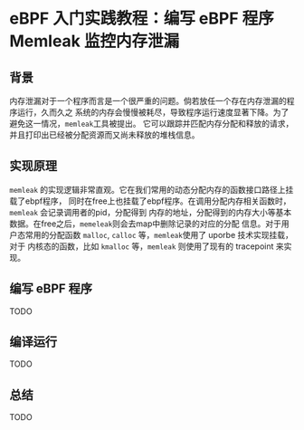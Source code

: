 # eBPF 入门实践教程：编写 eBPF 程序 Memleak 监控内存泄漏

## 背景

内存泄漏对于一个程序而言是一个很严重的问题。倘若放任一个存在内存泄漏的程序运行，久而久之
系统的内存会慢慢被耗尽，导致程序运行速度显著下降。为了避免这一情况，`memleak`工具被提出。
它可以跟踪并匹配内存分配和释放的请求，并且打印出已经被分配资源而又尚未释放的堆栈信息。

## 实现原理

`memleak` 的实现逻辑非常直观。它在我们常用的动态分配内存的函数接口路径上挂载了ebpf程序，
同时在free上也挂载了ebpf程序。在调用分配内存相关函数时，`memleak` 会记录调用者的pid，分配得到
内存的地址，分配得到的内存大小等基本数据。在free之后，`memeleak`则会去map中删除记录的对应的分配
信息。对于用户态常用的分配函数 `malloc`, `calloc` 等，`memleak`使用了 uporbe 技术实现挂载，对于
内核态的函数，比如 `kmalloc` 等，`memleak` 则使用了现有的 tracepoint 来实现。

## 编写 eBPF 程序

TODO

## 编译运行

TODO

## 总结

TODO
